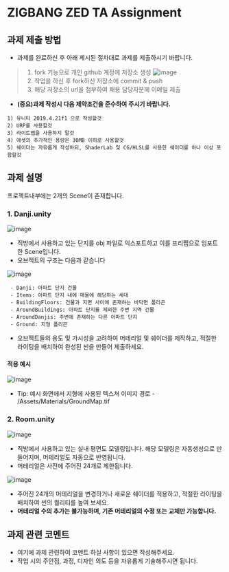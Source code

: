 # ZIGBANG ZED TA Assignment

## 과제 제출 방법
- 과제를 완료하신 후 아래 제시된 절차대로 과제를 제출하시기 바랍니다.
>1) fork 기능으로 개인 github 계정에 저장소 생성
>![image](https://user-images.githubusercontent.com/52955606/123530093-b8479380-d731-11eb-9f65-a1da28a683e4.png)
>2) 작업을 하신 후 fork하신 저장소에 commit & push
>3) 해당 저장소의 url을 첨부하여 채용 담당자분께 이메일 제출

- **(중요)과제 작성시 다음 제약조건을 준수하여 주시기 바랍니다.**
```
1) 유니티 2019.4.21f1 으로 작성할것
2) URP를 사용할것 
3) 라이트맵을 사용하지 말것
4) 애셋의 추가적인 용량은 30MB 이하로 사용할것
5) 쉐이더는 자유롭게 작성하되, ShaderLab 및 CG/HLSL를 사용한 쉐이더를 하나 이상 포함할것
```

## 과제 설명
프로젝트내부에는 2개의 Scene이 존재합니다.
### 1. Danji.unity
![image](https://user-images.githubusercontent.com/52955606/122860977-a5137d00-d359-11eb-87b8-5cc82b3ff6f4.png)
- 직방에서 사용하고 있는 단지를 obj 파일로 익스포트하고 이를 프리팹으로 임포트한 Scene입니다.
- 오브젝트의 구조는 다음과 같습니다
 
![image](https://user-images.githubusercontent.com/52955606/122861078-cf653a80-d359-11eb-9fef-9e59731129a7.png)
```
 - Danji: 아파트 단지 건물
 - Items: 아파트 단지 내에 매물에 해당하는 세대
 - BuildingFloors: 건물과 지면 사이에 존재하는 바닥면 폴리곤
 - AroundBuildings: 아파트 단지를 제외한 주변 지역 건물 
 - AroundDanjis: 주변에 존재하는 다른 아파트 단지
 - Ground: 지형 폴리곤
```
- 오브젝트들의 용도 및 가시성을 고려하여 머테리얼 및 쉐이더를 제작하고, 적절한 라이팅을 배치하여 완성된 씬을 만들어 제출하세요.

#### 적용 예시
![image](https://user-images.githubusercontent.com/52955606/123564606-feb1f680-d7f4-11eb-847b-ef81d660fbdd.png)

- Tip: 예시 화면에서 지형에 사용된 텍스쳐 이미지 경로 - /Assets/Materials/GroundMap.tif


### 2. Room.unity
![image](https://user-images.githubusercontent.com/52955606/122860915-83b29100-d359-11eb-9f92-8e96eabb4adf.png)
- 직방에서 사용하고 있는 실내 평면도 모델링입니다. 해당 모델링은 자동생성으로 만들어지며, 머테리얼도 자동으로 반영됩니다.
- 머테리얼은 사전에 주어진 24개로 제한됩니다.

![image](https://user-images.githubusercontent.com/52955606/123564979-4c7b2e80-d7f6-11eb-9c7e-eee4c9a6d7eb.png)

- 주어진 24개의 머테리얼을 변경하거나 새로운 쉐이더를 적용하고, 적절한 라이팅을 배치하여 씬의 퀄리티를 높여 보세요. 
- **머테리얼 수의 추가는 불가능하며, 기존 머테리얼의 수정 또는 교체만 가능합니다.**

## 과제 관련 코멘트
- 여기에 과제 관련하여 코멘트 하실 사항이 있으면 작성해주세요.
- 작업 시의 주안점, 과정, 디자인 의도 등을 자유롭게 기술해주시면 됩니다.

